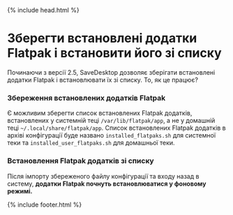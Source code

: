 {% include head.html %}

# Зберегти встановлені додатки Flatpak і встановити його зі списку
Починаючи з версії 2.5, SaveDesktop дозволяє зберігати встановлені додатки Flatpak і встановлювати їх зі списку. То, як це працює?

### Збереження встановлених додатків Flatpak
Є можливим зберегти список встановлених Flatpak додатків, встановлених у системній теці `/var/lib/flatpak/app`, а не у домашній теці `~/.local/share/flatpak/app`. Список встановлених Flatpak додатків в архіві конфігурації буде названо `installed_flatpaks.sh` для системної теки та `installed_user_flatpaks.sh` для домашньої теки.

### Встановлення Flatpak додатків зі списку
Після імпорту збереженого файлу конфігурації та входу назад в систему, **додатки Flatpak почнуть встановлюватися у фоновому режимі.**



{% include footer.html %}
